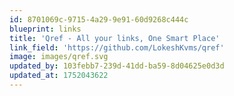 ```yaml
---
id: 8701069c-9715-4a29-9e91-60d9268c444c
blueprint: links
title: 'Qref - All your links, One Smart Place'
link_field: 'https://github.com/LokeshKvms/qref'
image: images/qref.svg
updated_by: 103febb7-239d-41dd-ba59-8d04625e0d3d
updated_at: 1752043622
---
```

